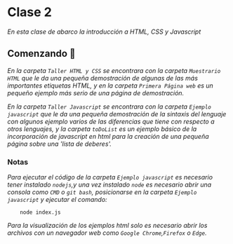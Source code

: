 # Clase 2
_En esta clase de abarco la introducción a HTML, CSS y Javascript_

## Comenzando 🚀

_En la carpeta `Taller HTML y CSS` se encontrara con la carpeta `Muestrario HTML` que le da una pequeña demostración de algunas de las más importantes etiquetas HTML, y en la carpeta `Primera Página web` es un pequeño ejemplo más serio de una página de demostración._

_En la carpeta `Taller Javascript` se encontrara con la carpeta `Ejemplo javascript` que le da una pequeña demostración de la sintaxis del lenguaje con algunos ejemplo varios de las diferencias que tiene con respecto a otros lenguajes, y la carpeta `toDoList` es un ejemplo básico de la incorporación de javascript en html para la creación de una pequeña página sobre una 'lista de deberes'._

### Notas
_Para ejecutar el código de la carpeta `Ejemplo javascript` es necesario tener instalado `nodejs`,y una vez instalado `node` es necesario abrir una consola como `CMD` o `git bash`, posicionarse en la carpeta `Ejemplo javascript` y ejecutar el comando:_

```console
    node index.js
```

_Para la visualización de los ejemplos html solo es necesario abrir los archivos con un navegador web como `Google Chrome`,`Firefox` o `Edge`._
